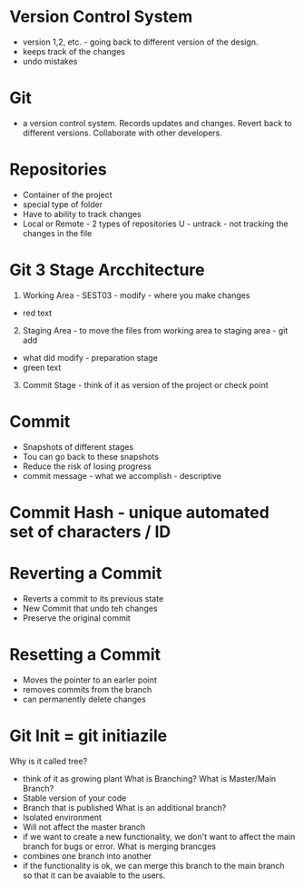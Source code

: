 # Version Control System 
- version 1,2, etc. - going back to different version of the design. 
- keeps track of the changes
- undo mistakes
# Git 
- a version control system. Records updates and changes. Revert back to different versions. Collaborate with other developers.
# Repositories 
- Container of the project 
- special type of folder
- Have to ability to track changes
- Local or Remote - 2 types of repositories
U - untrack - not tracking the changes in the file

# Git 3 Stage Arcchitecture
1. Working Area - SEST03 - modify - where you make changes 
 - red text
2. Staging Area - to move the files from working area to staging area - git add 
- what did modify - preparation stage
- green text
3. Commit Stage - think of it as version of the project or check point 
# Commit
- Snapshots of different stages
- Tou can go back to these snapshots
- Reduce the risk of losing progress
- commit message - what we accomplish - descriptive
# Commit Hash - unique automated set of characters / ID
# Reverting a Commit
 - Reverts a commit to its previous state
 - New Commit that undo teh changes
 - Preserve the original commit
 # Resetting a Commit
 - Moves the pointer to an earler point
 - removes commits from the branch
 - can permanently delete changes
 # Git Init = git initiazile
 Why is it called tree? 
  - think of it as growing plant
What is Branching? 
What is Master/Main Branch? 
 - Stable version of your code
 - Branch that is published
 What is an additional branch?
  - Isolated environment
  - Will not affect the master branch
  - if we want to create a new functionality, we don't want to affect the main branch for bugs or error. 
  What is merging brancges
  - combines one branch into another
  - if the functionality is ok, we can merge this branch to the main branch so that it can be avaiable to the users.